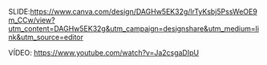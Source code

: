 SLIDE:https://www.canva.com/design/DAGHw5EK32g/lrTyKsbj5PssWeOE9m_CCw/view?utm_content=DAGHw5EK32g&utm_campaign=designshare&utm_medium=link&utm_source=editor

VÍDEO: https://www.youtube.com/watch?v=Ja2csgaDIpU

